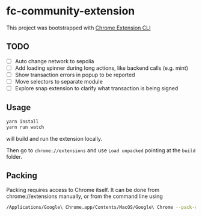 # fc-community-extension

This project was bootstrapped with [Chrome Extension CLI](https://github.com/dutiyesh/chrome-extension-cli)

## TODO

- [ ] Auto change network to sepolia
- [ ] Add loading spinner during long actions, like backend calls (e.g. mint)
- [ ] Show transaction errors in popup to be reported
- [ ] Move selectors to separate module
- [ ] Explore snap extension to clarify what transaction is being signed

## Usage

```bash
yarn install
yarn run watch
```

will build and run the extension locally.

Then go to `chrome://extensions` and use `Load unpacked` pointing at the `build` folder.

## Packing

Packing requires access to Chrome itself. It can be done from chrome://extensions manually, or
from the command line using

```bash
/Applications/Google\ Chrome.app/Contents/MacOS/Google\ Chrome --pack-extension=./build
```
